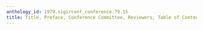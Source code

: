 ```yaml
---
anthology_id: 1979.sigirconf_conference-79.15
title: Title, Preface, Conference Committee, Reviewers, Table of Contents
---
```


